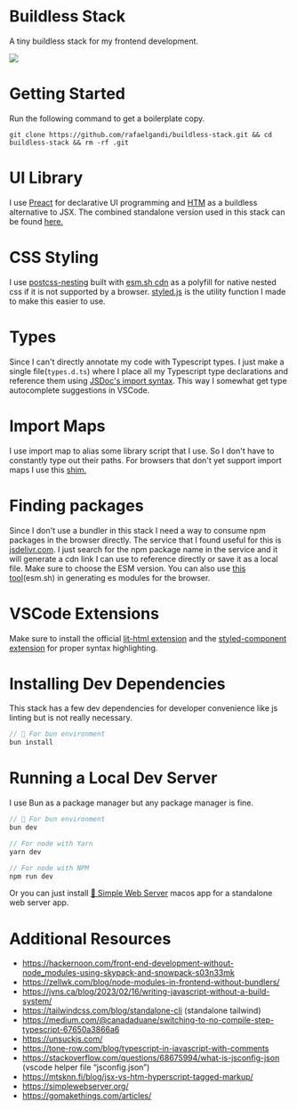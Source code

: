 # Buildless Stack
A tiny buildless stack for my frontend development.

<img src="https://lh3.googleusercontent.com/pw/ABLVV87U2nYPRXWvg5iDx2B1-U_rdiqAwEzOGAnQiNd19haAi7ppdJ4XiU1r71S8O4d9IYUPn0LI170ld_13u4JHaqW3Tj4RRTea04aEy2eISy8iDWVa6zccEs8cr9jNjQFWBFldAtRji_9vVYH71fVJLEgoag=w507-h507-s-no-gm?authuser=0" />

# Getting Started
Run the following command to get a boilerplate copy.
``` shell
git clone https://github.com/rafaelgandi/buildless-stack.git && cd buildless-stack && rm -rf .git
```

# UI Library
I use [Preact](https://preactjs.com/) for declarative UI programming and [HTM](https://github.com/developit/htm) as a buildless alternative to JSX. The combined standalone version used in this stack can be found [here.](https://preactjs.com/guide/v10/getting-started/#no-build-tools-route)


# CSS Styling
I use [postcss-nesting](https://github.com/csstools/postcss-nesting) built with [esm.sh cdn](https://esm.sh/) as a polyfill for native nested css if it is not supported by a browser. [styled.js](https://github.com/rafaelgandi/buildless-stack/blob/main/public/src/lib/styled.js) is the utility function I made to make this easier to use.


# Types
Since I can't directly annotate my code with Typescript types. I just make a single file(```types.d.ts```) where I place all my Typescript type declarations and reference them using [JSDoc's import syntax](https://stackoverflow.com/questions/49836644/how-to-import-a-typedef-from-one-file-to-another-in-jsdoc-using-node-js). This way I somewhat get type autocomplete suggestions in VSCode.


# Import Maps
I use import map to alias some library script that I use. So I don't have to constantly type out their paths. For browsers that don't yet support import maps I use this [shim.](https://github.com/guybedford/es-module-shims#import-maps)


# Finding packages
Since I don't use a bundler in this stack I need a way to consume npm packages in the browser directly. The service that I found useful for this is [jsdelivr.com](https://www.jsdelivr.com/). I just search for the npm package name in the service and it will generate a cdn link I can use to reference directly or save it as a local file. Make sure to choose the ESM version.
You can also use [this tool](https://esm.sh/)(esm.sh) in generating es modules for the browser.

# VSCode Extensions
Make sure to install the official [lit-html extension](https://marketplace.visualstudio.com/items?itemName=bierner.lit-html) and the [styled-component extension](https://marketplace.visualstudio.com/items?itemName=styled-components.vscode-styled-components) for proper syntax highlighting.

# Installing Dev Dependencies
This stack has a few dev dependencies for developer convenience like js linting but is not really necessary.
```javascript
// 🥟 For bun environment
bun install
```


# Running a Local Dev Server
I use Bun as a package manager but any package manager is fine.
```javascript
// 🥟 For bun environment
bun dev

// For node with Yarn
yarn dev

// For node with NPM
npm run dev
```
Or you can just install [🍯 Simple Web Server](https://simplewebserver.org/) macos app for a standalone web server app.

# Additional Resources
- https://hackernoon.com/front-end-development-without-node_modules-using-skypack-and-snowpack-s03n33mk
- https://zellwk.com/blog/node-modules-in-frontend-without-bundlers/
- https://jvns.ca/blog/2023/02/16/writing-javascript-without-a-build-system/
- https://tailwindcss.com/blog/standalone-cli   (standalone tailwind) 
- https://medium.com/@canadaduane/switching-to-no-compile-step-typescript-67650a3866a6
- https://unsuckjs.com/
- https://tone-row.com/blog/typescript-in-javascript-with-comments
- https://stackoverflow.com/questions/68675994/what-is-jsconfig-json  (vscode helper file “jsconfig.json”)
- https://mtsknn.fi/blog/jsx-vs-htm-hyperscript-tagged-markup/
- https://simplewebserver.org/
- https://gomakethings.com/articles/
